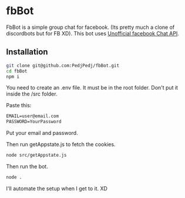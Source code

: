 # fbBot
FbBot is a simple group chat for facebook. (Its pretty much a clone of discordbots but for FB XD).
This bot uses [Unofficial facebook Chat API](https://github.com/Schmavery/facebook-chat-api).

## Installation

```bash
git clone git@github.com:PedjPedj/fbBot.git
cd fbBot
npm i
```
You need to create an .env file. It must be in the root folder. Don't put it inside the /src folder.

Paste this:
```txt
EMAIL=user@email.com
PASSWORD=YourPassword
```
Put your email and password.

Then run getAppstate.js to fetch the cookies.

```bash
node src/getAppstate.js
```
Then run the bot.

```bash
node .
```

I'll automate the setup when I get to it. XD